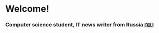 # Welcome! [](https://github.com/blackcater/blackcater/raw/main/images/Hi.gif) 
### Computer science student, IT news writer from Russia 🇷🇺
